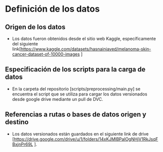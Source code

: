 # Definición de los datos

## Origen de los datos

- Los datos fueron obtenidos desde el sitio web Kaggle, específicamente del siguiente link[https://www.kaggle.com/datasets/hasnainjaved/melanoma-skin-cancer-dataset-of-10000-images ]

## Especificación de los scripts para la carga de datos

- En la carpeta del repositorio [scripts/preprocessing/main.py] se encuentra el script que se utiliza para cargar los datos versionados desde google drive mediante un pull de DVC. 

## Referencias a rutas o bases de datos origen y destino

- Los datos versionados están guardados en el siguiente link de drive [https://drive.google.com/drive/u/1/folders/14xKJMlBPaIOgNHjV1RkJsqFBxjnPr69L ].

